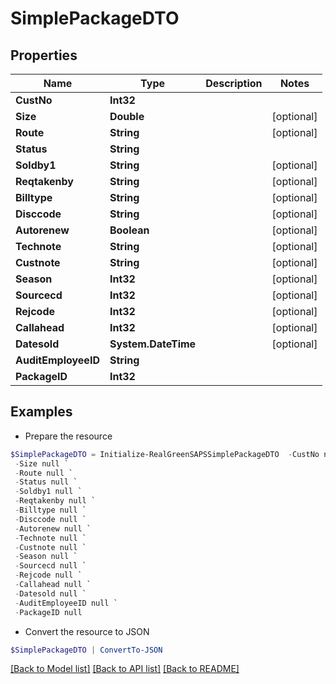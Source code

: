 # SimplePackageDTO
## Properties

Name | Type | Description | Notes
------------ | ------------- | ------------- | -------------
**CustNo** | **Int32** |  | 
**Size** | **Double** |  | [optional] 
**Route** | **String** |  | [optional] 
**Status** | **String** |  | 
**Soldby1** | **String** |  | [optional] 
**Reqtakenby** | **String** |  | [optional] 
**Billtype** | **String** |  | [optional] 
**Disccode** | **String** |  | [optional] 
**Autorenew** | **Boolean** |  | [optional] 
**Technote** | **String** |  | [optional] 
**Custnote** | **String** |  | [optional] 
**Season** | **Int32** |  | [optional] 
**Sourcecd** | **Int32** |  | [optional] 
**Rejcode** | **Int32** |  | [optional] 
**Callahead** | **Int32** |  | [optional] 
**Datesold** | **System.DateTime** |  | [optional] 
**AuditEmployeeID** | **String** |  | 
**PackageID** | **Int32** |  | 

## Examples

- Prepare the resource
```powershell
$SimplePackageDTO = Initialize-RealGreenSAPSSimplePackageDTO  -CustNo null `
 -Size null `
 -Route null `
 -Status null `
 -Soldby1 null `
 -Reqtakenby null `
 -Billtype null `
 -Disccode null `
 -Autorenew null `
 -Technote null `
 -Custnote null `
 -Season null `
 -Sourcecd null `
 -Rejcode null `
 -Callahead null `
 -Datesold null `
 -AuditEmployeeID null `
 -PackageID null
```

- Convert the resource to JSON
```powershell
$SimplePackageDTO | ConvertTo-JSON
```

[[Back to Model list]](../README.md#documentation-for-models) [[Back to API list]](../README.md#documentation-for-api-endpoints) [[Back to README]](../README.md)

